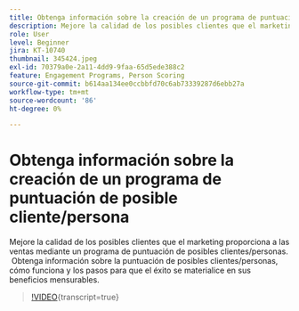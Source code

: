 ```yaml
---
title: Obtenga información sobre la creación de un programa de puntuación de posible cliente/persona
description: Mejore la calidad de los posibles clientes que el marketing proporciona a las ventas mediante un programa de puntuación de posibles clientes/personas.  Obtenga información sobre la puntuación de posibles clientes/personas, cómo funciona y los pasos para que el éxito se materialice en sus beneficios mensurables.
role: User
level: Beginner
jira: KT-10740
thumbnail: 345424.jpeg
exl-id: 70379a0e-2a11-4dd9-9faa-65d5ede388c2
feature: Engagement Programs, Person Scoring
source-git-commit: b614aa134ee0ccbbfd70c6ab73339287d6ebb27a
workflow-type: tm+mt
source-wordcount: '86'
ht-degree: 0%

---
```


# Obtenga información sobre la creación de un programa de puntuación de posible cliente/persona

Mejore la calidad de los posibles clientes que el marketing proporciona a las ventas mediante un programa de puntuación de posibles clientes/personas.  Obtenga información sobre la puntuación de posibles clientes/personas, cómo funciona y los pasos para que el éxito se materialice en sus beneficios mensurables.

>[!VIDEO](https://video.tv.adobe.com/v/3412243/?quality=12&learn=on&captions=spa){transcript=true}
